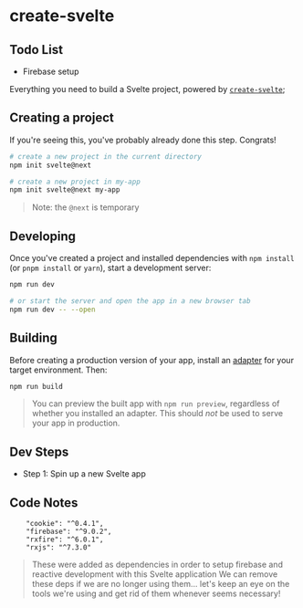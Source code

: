# create-svelte

## Todo List

* Firebase setup

Everything you need to build a Svelte project, powered by [`create-svelte`](https://github.com/sveltejs/kit/tree/master/packages/create-svelte);

## Creating a project

If you're seeing this, you've probably already done this step. Congrats!

```bash
# create a new project in the current directory
npm init svelte@next

# create a new project in my-app
npm init svelte@next my-app
```

> Note: the `@next` is temporary

## Developing

Once you've created a project and installed dependencies with `npm install` (or `pnpm install` or `yarn`), start a development server:

```bash
npm run dev

# or start the server and open the app in a new browser tab
npm run dev -- --open
```

## Building

Before creating a production version of your app, install an [adapter](https://kit.svelte.dev/docs#adapters) for your target environment. Then:

```bash
npm run build
```

> You can preview the built app with `npm run preview`, regardless of whether you installed an adapter. This should _not_ be used to serve your app in production.


## Dev Steps

* Step 1: Spin up a new Svelte app

## Code Notes

```
	"cookie": "^0.4.1",
	"firebase": "^9.0.2",
	"rxfire": "^6.0.1",
	"rxjs": "^7.3.0"
```

> These were added as dependencies in order to setup firebase and reactive development with this Svelte application
> We can remove these deps if we are no longer using them... let's keep an eye on the tools we're using and get rid of them whenever seems necessary!